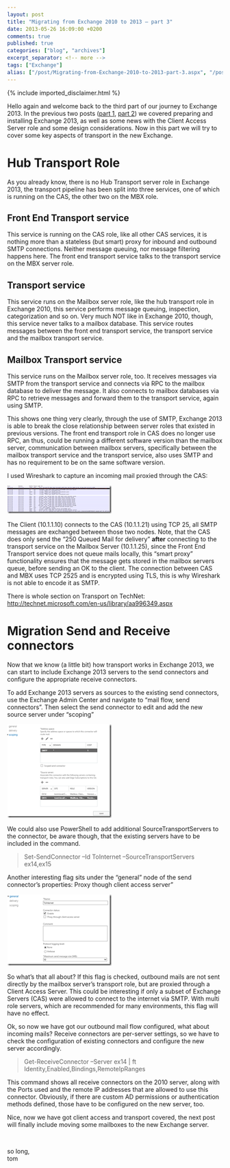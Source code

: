 ```yaml
---
layout: post
title: "Migrating from Exchange 2010 to 2013 – part 3"
date: 2013-05-26 16:09:00 +0200
comments: true
published: true
categories: ["blog", "archives"]
excerpt_separator: <!-- more -->
tags: ["Exchange"]
alias: ["/post/Migrating-from-Exchange-2010-to-2013-part-3.aspx", "/post/migrating-from-exchange-2010-to-2013-part-3.aspx"]
---
```

<!-- more -->
{% include imported_disclaimer.html %}
<p>Hello again and welcome back to the third part of our journey to Exchange 2013. In the previous two posts (<a href="/post/Migrating-from-Exchange-2010-to-2013-part-1.aspx" target="_blank">part 1</a>, <a href="/post/Migrating-from-Exchange-2010-to-2013-part-2.aspx" target="_blank">part 2</a>) we covered preparing and installing Exchange 2013, as well as some news with the Client Access Server role and some design considerations. Now in this part we will try to cover some key aspects of transport in the new Exchange.</p>
<h1>Hub Transport Role</h1>
<p>As you already know, there is no Hub Transport server role in Exchange 2013, the transport pipeline has been split into three services, one of which is running on the CAS, the other two on the MBX role.</p>
<h2>Front End Transport service</h2>
<p>This service is running on the CAS role, like all other CAS services, it is nothing more than a stateless (but smart) proxy for inbound and outbound SMTP connections. Neither message queuing, nor message filtering happens here. The front end transport service talks to the transport service on the MBX server role.</p>
<h2>Transport service</h2>
<p>This service runs on the Mailbox server role, like the hub transport role in Exchange 2010, this service performs message queuing, inspection, categorization and so on. Very much NOT like in Exchange 2010, though, this service never talks to a mailbox database. This service routes messages between the front end transport service, the transport service and the mailbox transport service.</p>
<h2>Mailbox Transport service</h2>
<p>This service runs on the Mailbox server role, too. It receives messages via SMTP from the transport service and connects via RPC to the mailbox database to deliver the message. It also connects to mailbox databases via RPC to retrieve messages and forward them to the transport service, again using SMTP.</p>
<p>This shows one thing very clearly, through the use of SMTP, Exchange 2013 is able to break the close relationship between server roles that existed in previous versions. The front end transport role in CAS does no longer use RPC, an thus, could be running a different software version than the mailbox server, communication between mailbox servers, specifically between the mailbox transport service and the transport service, also uses SMTP and has no requirement to be on the same software version.</p>
<p>I used Wireshark to capture an incoming mail proxied through the CAS:</p>
<p><a href="/assets/image_525.png"><img style="display: inline; border: 0px;" title="image" src="/assets/image_thumb_523.png" alt="image" width="244" height="66" border="0" /></a></p>
<p>The Client (10.1.1.10) connects to the CAS (10.1.1.21) using TCP 25, all SMTP messages are exchanged between those two nodes. Note, that the CAS does only send the &ldquo;250 Queued Mail for delivery&rdquo; <strong>after</strong> connecting to the transport service on the Mailbox Server (10.1.1.25), since the Front End Transport service does not queue mails locally, this &ldquo;smart proxy&rdquo; functionality ensures that the message gets stored in the mailbox servers queue, before sending an OK to the client. The connection between CAS and MBX uses TCP 2525 and is encrypted using TLS, this is why Wireshark is not able to encode it as SMTP.</p>
<p>There is whole section on Transport on TechNet: <a title="http://technet.microsoft.com/en-us/library/aa996349.aspx" href="http://technet.microsoft.com/en-us/library/aa996349.aspx">http://technet.microsoft.com/en-us/library/aa996349.aspx</a></p>
<h1>Migration Send and Receive connectors</h1>
<p>Now that we know (a little bit) how transport works in Exchange 2013, we can start to include Exchange 2013 servers to the send connectors and configure the appropriate receive connectors.</p>
<p>To add Exchange 2013 servers as sources to the existing send connectors, use the Exchange Admin Center and navigate to &ldquo;mail flow, send connectors&rdquo;. Then select the send connector to edit and add the new source server under &ldquo;scoping&rdquo;</p>
<p><a href="/assets/image_522.png"><img style="display: inline; border-width: 0px;" title="image" src="/assets/image_thumb_520.png" alt="image" width="244" height="219" border="0" /></a></p>
<p>We could also use PowerShell to add additional SourceTransportServers to the connector, be aware though, that the existing servers have to be included in the command.</p>
<blockquote>
<p>Set-SendConnector &ndash;Id ToInternet &ndash;SourceTransportServers ex14,ex15</p>
</blockquote>
<p>Another interesting flag sits under the &ldquo;general&rdquo; node of the send connector&rsquo;s properties: Proxy though client access server&rdquo;</p>
<p><a href="/assets/image_523.png"><img style="display: inline; border-width: 0px;" title="image" src="/assets/image_thumb_521.png" alt="image" width="244" height="167" border="0" /></a></p>
<p>So what&rsquo;s that all about? If this flag is checked, outbound mails are not sent directly by the mailbox server&rsquo;s transport role, but are proxied through a Client Access Server. This could be interesting if only a subset of Exchange Servers (CAS) were allowed to connect to the internet via SMTP. With multi role servers, which are recommended for many environments, this flag will have no effect.</p>
<p>Ok, so now we have got our outbound mail flow configured, what about incoming mails? Receive connectors are per-server settings, so we have to check the configuration of existing connectors and configure the new server accordingly.</p>
<blockquote>
<p>Get-ReceiveConnector &ndash;Server ex14 | ft Identity,Enabled,Bindings,RemoteIpRanges</p>
</blockquote>
<p>This command shows all receive connectors on the 2010 server, along with the Ports used and the remote IP addresses that are allowed to use this connector. Obviously, if there are custom AD permissions or authentication methods defined, those have to be configured on the new server, too.</p>
<p>Nice, now we have got client access and transport covered, the next post will finally include moving some mailboxes to the new Exchange server.</p>
<p>&nbsp;</p>
<p>so long, <br />tom</p>
